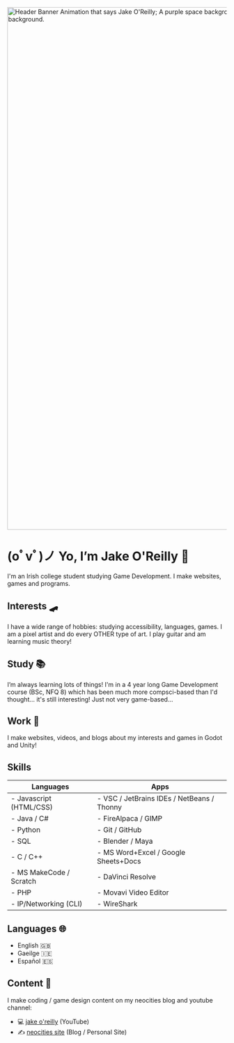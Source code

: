 <img src="https://github.com/JakeDaSpud/JakeDaSpud/assets/78006039/bde38fdb-a21e-42b2-afb7-077a7ac16879" width="1200px" alt="Header Banner Animation that says Jake O'Reilly; A purple space background with the 8 planets scrolling from left to right; A witch and black cat on a broom flies past and into the background." title="Header Banner Animation that says Jake O'Reilly; A purple space background with the 8 planets scrolling from left to right; A witch and black cat on a broom flies past and into the background.">

# (oﾟvﾟ)ノ Yo, I’m Jake O'Reilly 🥐
I'm an Irish college student studying Game Development. I make websites, games and programs.

## Interests 🛹
I have a wide range of hobbies: studying accessibility, languages, games. I am a pixel artist and do every OTHER type of art. I play guitar and am learning music theory!

## Study 📚
I’m always learning lots of things! I'm in a 4 year long Game Development course (BSc, NFQ 8) which has been much more compsci-based than I'd thought... it's still interesting! Just not very game-based...

## Work 💾
I make websites, videos, and blogs about my interests and games in Godot and Unity!

## Skills
| Languages | Apps |
| --------- | --------- |
| - Javascript (HTML/CSS) | - VSC / JetBrains IDEs / NetBeans / Thonny |
| - Java / C# | - FireAlpaca / GIMP |
| - Python | - Git / GitHub |
| - SQL | - Blender / Maya |
| - C / C++ | - MS Word+Excel / Google Sheets+Docs |
| - MS MakeCode / Scratch | - DaVinci Resolve |
| - PHP | - Movavi Video Editor |
| - IP/Networking (CLI) | - WireShark |

## Languages 🌐
- English 🇬🇧
- Gaeilge 🇮🇪
- Español 🇪🇸

## Content 🎥
I make coding / game design content on my neocities blog and youtube channel:
- 💻 [jake o'reilly](https://www.youtube.com/@jakeoreilly/featured) (YouTube)
- ✍️ [neocities site](https://jakeoreilly.neocities.org/gamedev) (Blog / Personal Site)
   
<!---
JakeDaSpud/JakeDaSpud is a ✨ special ✨ repository because its `README.md` (this file) appears on your GitHub profile.
You can click the Preview link to take a look at your changes.
--->
